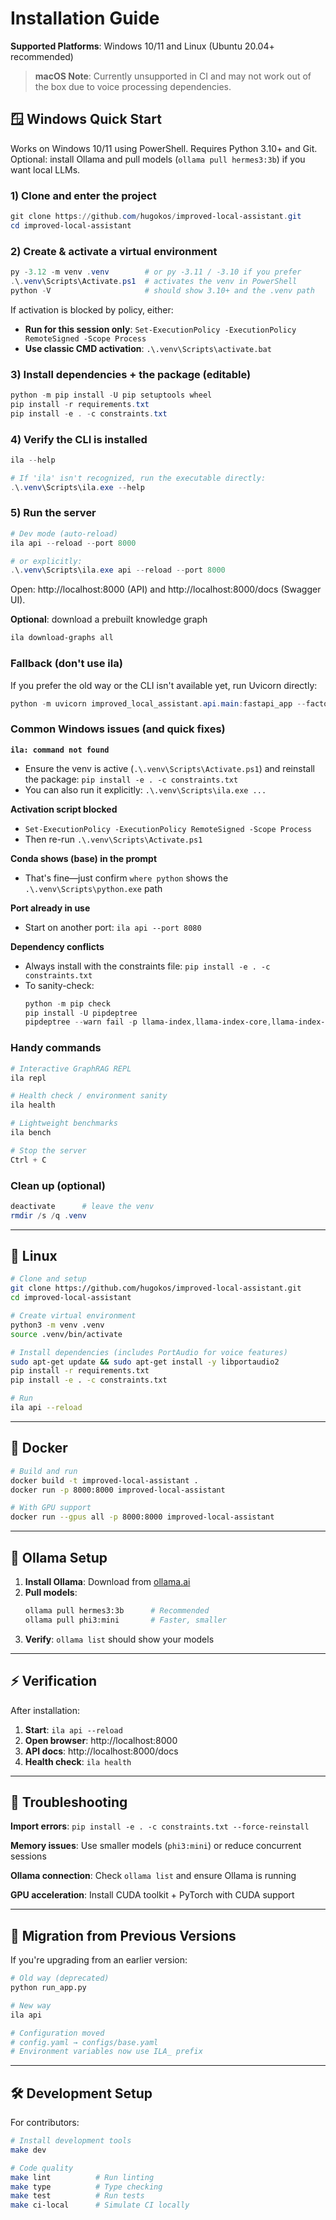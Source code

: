 # Installation Guide

**Supported Platforms**: Windows 10/11 and Linux (Ubuntu 20.04+ recommended)

> **macOS Note**: Currently unsupported in CI and may not work out of the box due to voice processing dependencies.

## 🪟 Windows Quick Start

Works on Windows 10/11 using PowerShell. Requires Python 3.10+ and Git. Optional: install Ollama and pull models (`ollama pull hermes3:3b`) if you want local LLMs.

### 1) Clone and enter the project

```powershell
git clone https://github.com/hugokos/improved-local-assistant.git
cd improved-local-assistant
```

### 2) Create & activate a virtual environment

```powershell
py -3.12 -m venv .venv        # or py -3.11 / -3.10 if you prefer
.\.venv\Scripts\Activate.ps1  # activates the venv in PowerShell
python -V                     # should show 3.10+ and the .venv path
```

If activation is blocked by policy, either:
- **Run for this session only**: `Set-ExecutionPolicy -ExecutionPolicy RemoteSigned -Scope Process`
- **Use classic CMD activation**: `.\.venv\Scripts\activate.bat`

### 3) Install dependencies + the package (editable)

```powershell
python -m pip install -U pip setuptools wheel
pip install -r requirements.txt
pip install -e . -c constraints.txt
```

### 4) Verify the CLI is installed

```powershell
ila --help

# If 'ila' isn't recognized, run the executable directly:
.\.venv\Scripts\ila.exe --help
```

### 5) Run the server

```powershell
# Dev mode (auto-reload)
ila api --reload --port 8000

# or explicitly:
.\.venv\Scripts\ila.exe api --reload --port 8000
```

Open: http://localhost:8000 (API) and http://localhost:8000/docs (Swagger UI).

**Optional**: download a prebuilt knowledge graph
```powershell
ila download-graphs all
```

### Fallback (don't use ila)

If you prefer the old way or the CLI isn't available yet, run Uvicorn directly:

```powershell
python -m uvicorn improved_local_assistant.api.main:fastapi_app --factory --reload --port 8000
```

### Common Windows issues (and quick fixes)

**`ila: command not found`**
- Ensure the venv is active (`.\.venv\Scripts\Activate.ps1`) and reinstall the package: `pip install -e . -c constraints.txt`
- You can also run it explicitly: `.\.venv\Scripts\ila.exe ...`

**Activation script blocked**
- `Set-ExecutionPolicy -ExecutionPolicy RemoteSigned -Scope Process`
- Then re-run `.\.venv\Scripts\Activate.ps1`

**Conda shows (base) in the prompt**
- That's fine—just confirm `where python` shows the `.\.venv\Scripts\python.exe` path

**Port already in use**
- Start on another port: `ila api --port 8080`

**Dependency conflicts**
- Always install with the constraints file: `pip install -e . -c constraints.txt`
- To sanity-check:
  ```powershell
  python -m pip check
  pip install -U pipdeptree
  pipdeptree --warn fail -p llama-index,llama-index-core,llama-index-embeddings-ollama
  ```

### Handy commands

```powershell
# Interactive GraphRAG REPL
ila repl

# Health check / environment sanity
ila health

# Lightweight benchmarks
ila bench

# Stop the server
Ctrl + C
```

### Clean up (optional)

```powershell
deactivate      # leave the venv
rmdir /s /q .venv
```

---

## 🐧 Linux

```bash
# Clone and setup
git clone https://github.com/hugokos/improved-local-assistant.git
cd improved-local-assistant

# Create virtual environment
python3 -m venv .venv
source .venv/bin/activate

# Install dependencies (includes PortAudio for voice features)
sudo apt-get update && sudo apt-get install -y libportaudio2
pip install -r requirements.txt
pip install -e . -c constraints.txt

# Run
ila api --reload
```

---

## 🐳 Docker

```bash
# Build and run
docker build -t improved-local-assistant .
docker run -p 8000:8000 improved-local-assistant

# With GPU support
docker run --gpus all -p 8000:8000 improved-local-assistant
```

---

## 🔧 Ollama Setup

1. **Install Ollama**: Download from [ollama.ai](https://ollama.ai)
2. **Pull models**:
   ```bash
   ollama pull hermes3:3b      # Recommended
   ollama pull phi3:mini       # Faster, smaller
   ```
3. **Verify**: `ollama list` should show your models

---

## ⚡ Verification

After installation:

1. **Start**: `ila api --reload`
2. **Open browser**: http://localhost:8000
3. **API docs**: http://localhost:8000/docs
4. **Health check**: `ila health`

---

## 🚨 Troubleshooting

**Import errors**: `pip install -e . -c constraints.txt --force-reinstall`

**Memory issues**: Use smaller models (`phi3:mini`) or reduce concurrent sessions

**Ollama connection**: Check `ollama list` and ensure Ollama is running

**GPU acceleration**: Install CUDA toolkit + PyTorch with CUDA support

---

## 🔄 Migration from Previous Versions

If you're upgrading from an earlier version:

```bash
# Old way (deprecated)
python run_app.py

# New way
ila api

# Configuration moved
# config.yaml → configs/base.yaml
# Environment variables now use ILA_ prefix
```

---

## 🛠️ Development Setup

For contributors:

```bash
# Install development tools
make dev

# Code quality
make lint          # Run linting
make type          # Type checking
make test          # Run tests
make ci-local      # Simulate CI locally
```